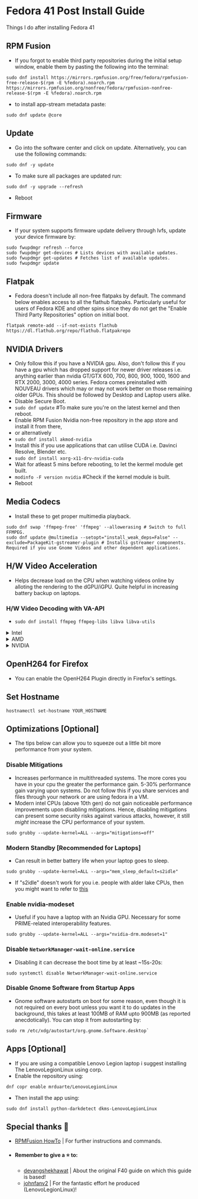 # Fedora 41 Post Install Guide
Things I do after installing Fedora 41
## RPM Fusion
* If you forgot to enable third party repositories during the initial setup window, enable them by pasting the following into the terminal: 
 ```
 sudo dnf install https://mirrors.rpmfusion.org/free/fedora/rpmfusion-free-release-$(rpm -E %fedora).noarch.rpm https://mirrors.rpmfusion.org/nonfree/fedora/rpmfusion-nonfree-release-$(rpm -E %fedora).noarch.rpm
 ```
* to install app-stream metadata paste:
 ```
 sudo dnf update @core
 ```
## Update 
* Go into the software center and click on update. Alternatively, you can use the following commands:
```
sudo dnf -y update
```
* To make sure all packages are updated run:
```
sudo dnf -y upgrade --refresh
```
* Reboot
## Firmware
* If your system supports firmware update delivery through lvfs, update your device firmware by:
```
sudo fwupdmgr refresh --force
sudo fwupdmgr get-devices # Lists devices with available updates.
sudo fwupdmgr get-updates # Fetches list of available updates.
sudo fwupdmgr update
```
## Flatpak
* Fedora doesn't include all non-free flatpaks by default. The command below enables access to all the flathub flatpaks. Particularly useful for users of Fedora KDE and other spins since they do not get the "Enable Third Party Repositories" option on initial boot.
```
flatpak remote-add --if-not-exists flathub https://dl.flathub.org/repo/flathub.flatpakrepo
```
## NVIDIA Drivers
* Only follow this if you have a NVIDIA gpu. Also, don't follow this if you have a gpu which has dropped support for newer driver releases i.e. anything earlier than nvidia GT/GTX 600, 700, 800, 900, 1000, 1600 and RTX 2000, 3000, 4000 series. Fedora comes preinstalled with NOUVEAU drivers which may or may not work better on those remaining older GPUs. This should be followed by Desktop and Laptop users alike.
* Disable Secure Boot.
* `sudo dnf update` #To make sure you're on the latest kernel and then reboot.
* Enable RPM Fusion Nvidia non-free repository in the app store and install it from there,
* or alternatively
* `sudo dnf install akmod-nvidia`
* Install this if you use applications that can utilise CUDA i.e. Davinci Resolve, Blender etc.
* `sudo dnf install xorg-x11-drv-nvidia-cuda`
* Wait for atleast 5 mins before rebooting, to let the kermel module get built.
* `modinfo -F version nvidia` #Check if the kernel module is built.
* Reboot

## Media Codecs
* Install these to get proper multimedia playback.
````
sudo dnf swap 'ffmpeg-free' 'ffmpeg' --allowerasing # Switch to full FFMPEG.
sudo dnf update @multimedia --setopt="install_weak_deps=False" --exclude=PackageKit-gstreamer-plugin # Installs gstreamer components. Required if you use Gnome Videos and other dependent applications.
````
## H/W Video Acceleration
* Helps decrease load on the CPU when watching videos online by alloting the rendering to the dGPU/iGPU. Quite helpful in increasing battery backup on laptops.
### H/W Video Decoding with VA-API 
* `sudo dnf install ffmpeg ffmpeg-libs libva libva-utils`
<details>
<summary>Intel</summary>
 
* If you have a recent Intel chipset (5th Gen and above) after installing the packages above., Do:
```
sudo dnf swap libva-intel-media-driver intel-media-driver --allowerasing
```
</details>
<details>
<summary>AMD</summary>No need to do this for intel integrated graphics. Mesa drivers are for AMD graphics, who lost support for h264/h245 in the fedora repositories in f38 due to legal concerns.
 
* If you have an AMD chipset, after installing the packages above do:
```
sudo dnf swap mesa-va-drivers mesa-va-drivers-freeworld
sudo dnf swap mesa-vdpau-drivers mesa-vdpau-drivers-freeworld
```
* If using i686 compat libraries (for steam or alikes): 
```
sudo dnf swap mesa-va-drivers.i686 mesa-va-drivers-freeworld.i686
sudo dnf swap mesa-vdpau-drivers.i686 mesa-vdpau-drivers-freeworld.i686
```
</details>
<details>
<summary>NVIDIA</summary>
 
* The Nvidia proprietary driver doesn't support VAAPI natively, but there is a wrapper that can bridge NVDEC/NVENC with VAAPI, Use:
```
sudo dnf install libva-nvidia-driver
```
* You can also install both 32bit and 64bit flavor in one command as needed. 
``` 
sudo dnf install libva-nvidia-driver.{i686,x86_64}
```
</details>

## OpenH264 for Firefox
* You can enable the OpenH264 Plugin directly in Firefox's settings.
## Set Hostname
```
hostnamectl set-hostname YOUR_HOSTNAME
```
## Optimizations [Optional]
* The tips below can allow you to squeeze out a little bit more performance from your system. 

### Disable Mitigations 
* Increases performance in multithreaded systems. The more cores you have in your cpu the greater the performance gain. 5-30% performance gain varying upon systems. Do not follow this if you share services and files through your network or are using fedora in a VM. 
* Modern intel CPUs (above 10th gen) do not gain noticeable performance improvements upon disabling mitigations. Hence, disabling mitigations can present some security risks against various attacks, however, it still _might_ increase the CPU performance of your system.
```
sudo grubby --update-kernel=ALL --args="mitigations=off"
```
### Modern Standby [Recommended for Laptops]
* Can result in better battery life when your laptop goes to sleep.
```
sudo grubby --update-kernel=ALL --args="mem_sleep_default=s2idle"
```
* If "s2idle" doesn't work for you i.e. people with alder lake CPUs, then you might want to refer to [this](https://www.reddit.com/r/linuxhardware/comments/ng166t/s3_deep_sleep_not_working/)
### Enable nvidia-modeset 
* Useful if you have a laptop with an Nvidia GPU. Necessary for some PRIME-related interoperability features.
```
sudo grubby --update-kernel=ALL --args="nvidia-drm.modeset=1"
```
### Disable `NetworkManager-wait-online.service`
* Disabling it can decrease the boot time by at least ~15s-20s:
```
sudo systemctl disable NetworkManager-wait-online.service
```
### Disable Gnome Software from Startup Apps
* Gnome software autostarts on boot for some reason, even though it is not required on every boot unless you want it to do updates in the background, this takes at least 100MB of RAM upto 900MB (as reported anecdotically). You can stop it from autostarting by:
```
sudo rm /etc/xdg/autostart/org.gnome.Software.desktop`
```
## Apps [Optional]
* If you are using a compatible Lenovo Legion laptop i suggest installing The LenovoLegionLinux using corp.
* Enable the repository using:
```
dnf copr enable mrduarte/LenovoLegionLinux 
``` 
* Then install the app using:
```
sudo dnf install python-darkdetect dkms-LenovoLegionLinux
```
## Special thanks 👏
* [RPMFusion HowTo](https://rpmfusion.org/Howto) | For further instructions and commands.
* #### Remember to give a ⭐ to:
	* [devangshekhawat](https://github.com/devangshekhawat/Fedora-40-Post-Install-Guide) | About the original F40 guide on which this guide is based!
	* [johnfanv2](https://github.com/johnfanv2/LenovoLegionLinux) | For the fantastic effort he produced (LenovoLegionLinux)!
